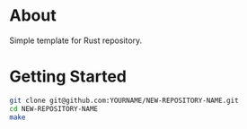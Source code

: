 # About

Simple template for Rust repository.

# Getting Started

```bash
git clone git@github.com:YOURNAME/NEW-REPOSITORY-NAME.git
cd NEW-REPOSITORY-NAME
make
```
